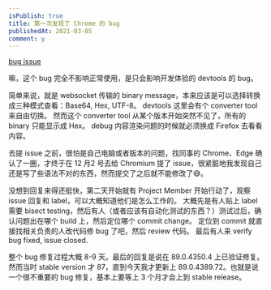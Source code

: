 ```yaml
---
isPublish: true
title: 第一次发现了 Chrome 的 bug
publishedAt: 2021-03-05
comment: y
---
```


[bug issue](https://bugs.chromium.org/p/chromium/issues/detail?id=1154551)

嘛，这个 bug 完全不影响正常使用，是只会影响开发体验的 devtools 的 bug。

简单来说，就是 websocket 传输的 binary message，本来应该是可以选择转换成三种模式查看：Base64, Hex, UTF-8。
devtools 这里会有个 converter tool 来自由切换。
然而这个 converter tool 从某个版本开始突然不见了，所有的 binary 只能显示成 Hex。
debug 内容渲染问题的时候就必须换成 Firefox 去看看内容。

去提 issue 之前，很怕是自己电脑或者版本的问题，找同事的 Chrome、Edge 确认了一圈，才终于在 12 月2 号去给 Chromium 提了 issue，很紧脏地我发现自己还是写了些语法不对的东西，然而提交了之后就不能修改了😅。

没想到回复来得还挺快，第二天开始就有 Project Member 开始行动了，观察 issue 回复和 label，可以大概知道他们是怎么工作的。
大概先是有人贴上 label 需要 bisect testing，然后有人（或者应该有自动化测试的东西？）测试过后，确认问题出在哪个 build 上，然后定位哪个 commit change。
定位到 commit 就直接找相关负责的人改代码修 bug 了吧，然后 review 代码。
最后有人来 verify bug fixed, issue closed.

整个 bug 修复过程大概 8-9 天。最后的回复是说在 89.0.4350.4 上已验证修复。
然而当时 stable version 才 87，直到今天我才更新上 89.0.4389.72。也就是说一个很不重要的 bug 修复，基本上要等上 3 个月才会上到 stable release。
